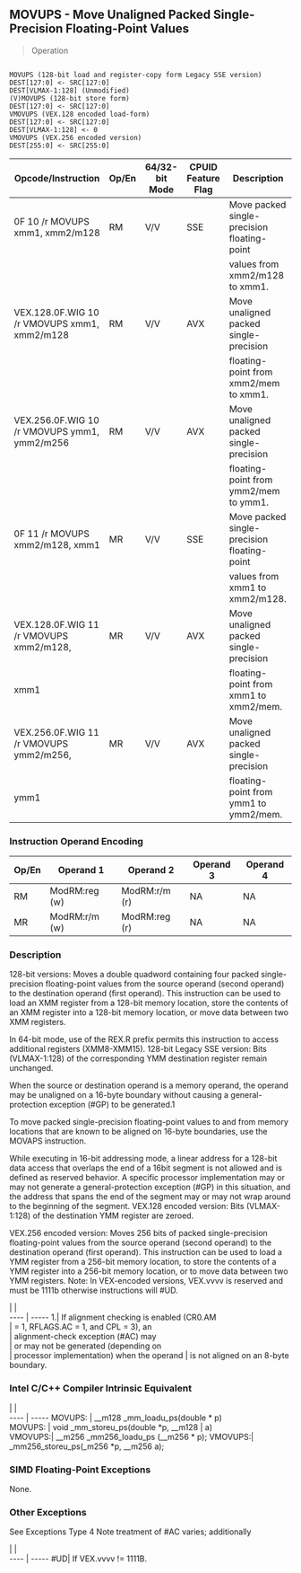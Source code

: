 ## MOVUPS - Move Unaligned Packed Single-Precision Floating-Point Values

> Operation
``` slim

MOVUPS (128-bit load and register-copy form Legacy SSE version)
DEST[127:0] <- SRC[127:0]
DEST[VLMAX-1:128] (Unmodified)
(V)MOVUPS (128-bit store form)
DEST[127:0] <- SRC[127:0]
VMOVUPS (VEX.128 encoded load-form)
DEST[127:0] <- SRC[127:0]
DEST[VLMAX-1:128] <- 0
VMOVUPS (VEX.256 encoded version)
DEST[255:0] <- SRC[255:0]

```

 Opcode/Instruction                          | Op/En| 64/32-bit Mode| CPUID Feature Flag| Description                                
 ---  | --- | --- | --- | ---
 0F 10 /r MOVUPS xmm1, xmm2/m128             | RM   | V/V           | SSE               | Move packed single-precision floating-point
                                             |      |               |                   | values from xmm2/m128 to xmm1.             
 VEX.128.0F.WIG 10 /r VMOVUPS xmm1, xmm2/m128| RM   | V/V           | AVX               | Move unaligned packed single-precision     
                                             |      |               |                   | floating-point from xmm2/mem to xmm1.      
 VEX.256.0F.WIG 10 /r VMOVUPS ymm1, ymm2/m256| RM   | V/V           | AVX               | Move unaligned packed single-precision     
                                             |      |               |                   | floating-point from ymm2/mem to ymm1.      
 0F 11 /r MOVUPS xmm2/m128, xmm1             | MR   | V/V           | SSE               | Move packed single-precision floating-point
                                             |      |               |                   | values from xmm1 to xmm2/m128.             
 VEX.128.0F.WIG 11 /r VMOVUPS xmm2/m128,     | MR   | V/V           | AVX               | Move unaligned packed single-precision     
 xmm1                                        |      |               |                   | floating-point from xmm1 to xmm2/mem.      
 VEX.256.0F.WIG 11 /r VMOVUPS ymm2/m256,     | MR   | V/V           | AVX               | Move unaligned packed single-precision     
 ymm1                                        |      |               |                   | floating-point from ymm1 to ymm2/mem.      

### Instruction Operand Encoding
 Op/En| Operand 1    | Operand 2    | Operand 3| Operand 4
 ---  | --- | --- | --- | ---
 RM   | ModRM:reg (w)| ModRM:r/m (r)| NA       | NA       
 MR   | ModRM:r/m (w)| ModRM:reg (r)| NA       | NA       

### Description
128-bit versions: Moves a double quadword containing four packed single-precision
floating-point values from the source operand (second operand) to the destination
operand (first operand). This instruction can be used to load an XMM register
from a 128-bit memory location, store the contents of an XMM register into a
128-bit memory location, or move data between two XMM registers.

In 64-bit mode, use of the REX.R prefix permits this instruction to access additional
registers (XMM8-XMM15). 128-bit Legacy SSE version: Bits (VLMAX-1:128) of the
corresponding YMM destination register remain unchanged.

When the source or destination operand is a memory operand, the operand may
be unaligned on a 16-byte boundary without causing a general-protection exception
(#GP) to be generated.1

To move packed single-precision floating-point values to and from memory locations
that are known to be aligned on 16-byte boundaries, use the MOVAPS instruction.

While executing in 16-bit addressing mode, a linear address for a 128-bit data
access that overlaps the end of a 16bit segment is not allowed and is defined
as reserved behavior. A specific processor implementation may or may not generate
a general-protection exception (#GP) in this situation, and the address that
spans the end of the segment may or may not wrap around to the beginning of
the segment. VEX.128 encoded version: Bits (VLMAX-1:128) of the destination
YMM register are zeroed.

VEX.256 encoded version: Moves 256 bits of packed single-precision floating-point
values from the source operand (second operand) to the destination operand (first
operand). This instruction can be used to load a YMM register from a 256-bit
memory location, to store the contents of a YMM register into a 256-bit memory
location, or to move data between two YMM registers. Note: In VEX-encoded versions,
VEX.vvvv is reserved and must be 1111b otherwise instructions will #UD.

   | |  
---- | -----
 1.| If alignment checking is enabled (CR0.AM  
   | = 1, RFLAGS.AC = 1, and CPL = 3), an      
   | alignment-check exception (#AC) may       
   | or may not be generated (depending on     
   | processor implementation) when the operand
   | is not aligned on an 8-byte boundary.     


### Intel C/C++ Compiler Intrinsic Equivalent
   | |  
---- | -----
 MOVUPS: | __m128 _mm_loadu_ps(double \* p)      
 MOVUPS: | void _mm_storeu_ps(double \*p, __m128 
         | a)                                   
 VMOVUPS:| __m256 _mm256_loadu_ps (__m256 \* p); 
 VMOVUPS:| _mm256_storeu_ps(_m256 \*p, __m256 a);

### SIMD Floating-Point Exceptions
None.


### Other Exceptions
See Exceptions Type 4 Note treatment of #AC varies; additionally

   | |  
---- | -----
 #UD| If VEX.vvvv != 1111B.
